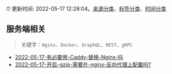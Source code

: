 :alarm_clock: 更新时间: 2022-05-17 12:28:04。[来源分类](../README.md)、[标签分类](../TAGS.md)、[时间分类](../TIMELINE.md)

## 服务端相关


> 关键字：`Nginx`、`Docker`、`GraphQL`、`REST`、`gRPC`



- [2022-05-17-有必要用-Caddy-替换-Nginx-吗](https://www.v2ex.com/t/853530) 
- [2022-05-17-开启-gzip-需要在-nginx-反向代理上配置吗?](https://www.v2ex.com/t/853500) 